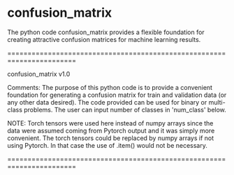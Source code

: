 # confusion_matrix
The python code confusion_matrix provides a flexible foundation for creating attractive confusion matrices for machine learning results.

=======================================================================

confusion_matrix v1.0

Comments:
The purpose of this python code is to provide a convenient foundation for 
generating a confusion matrix for train and validation data (or any other
data desired). The code provided can be used for binary or multi-class
problems. The user can input number of classes in 'num_class' below.

NOTE: Torch tensors were used here instead of numpy arrays since the data
were assumed coming from Pytorch output and it was simply more convenient. 
The torch tensors could be replaced by numpy arrays if not using Pytorch. 
In that case the use of .item() would not be necessary.

=======================================================================
